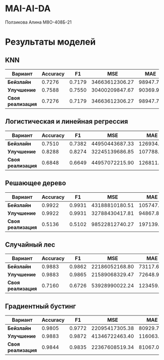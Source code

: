 # MAI-AI-DA

Ползикова Алина М8О-408Б-21

# Результаты моделей

## KNN

| Вариант             | Accuracy | F1      | MSE            | MAE       | R²      |
|---------------------|----------|---------|----------------|-----------|---------|
| **Бейзлайн**        | 0.7276   | 0.7179  | 34663612306.27 | 98947.78  | 0.7707  |
| **Улучшение**       | 0.7588   | 0.7550  | 30400209847.67 | 90369.92  | 0.7989  |
| **Своя реализация** | 0.7276   | 0.7179  | 34663612306.27 | 98947.78  | 0.7707  |

## Логистическая и линейная регрессия

| Вариант             | Accuracy | F1      | MSE            | MAE       | R²      |
|---------------------|----------|---------|----------------|-----------|---------|
| **Бейзлайн**        | 0.7510   | 0.7382  | 44950443687.33 | 126934.18 | 0.7027  |
| **Улучшение**       | 0.8288   | 0.8274  | 32245139686.85 | 107788.77 | 0.7867  |
| **Своя реализация** | 0.6848   | 0.6649  | 44957072215.90 | 126811.27 | 0.7026  |

## Решающее дерево

| Вариант             | Accuracy | F1      | MSE            | MAE       | R²      |
|---------------------|----------|---------|----------------|-----------|---------|
| **Бейзлайн**        | 0.9922   | 0.9931  | 43188810180.51 | 105747.91 | 0.7143  |
| **Улучшение**       | 0.9922   | 0.9931  | 32788430417.81 | 94867.84  | 0.7831  |
| **Своя реализация** | 0.5136   | 0.5102  | 98522812740.27 | 197139.60 | 0.3483  |

## Случайный лес

| Вариант             | Accuracy | F1      | MSE            | MAE       | R²      |
|---------------------|----------|---------|----------------|-----------|---------|
| **Бейзлайн**        | 0.9883   | 0.9862  | 22186052168.80 | 73117.60  | 0.8532  |
| **Улучшение**       | 0.9883   | 0.9865  | 21589068329.47 | 72648.91  | 0.8572  |
| **Своя реализация** | 0.7160   | 0.6726  | 53928990022.24 | 123459.38 | 0.6433  |

## Градиентный бустинг

| Вариант             | Accuracy | F1      | MSE            | MAE       | R²      |
|---------------------|----------|---------|----------------|-----------|---------|
| **Бейзлайн**        | 0.9805   | 0.9772  | 22095417305.38 | 80929.72  | 0.8538  |
| **Улучшение**       | 0.9883   | 0.9872  | 41346722463.40 | 116063.22 | 0.7265  |
| **Своя реализация** | 0.9844   | 0.9835  | 22367608519.34 | 81067.03  | 0.8520  |
